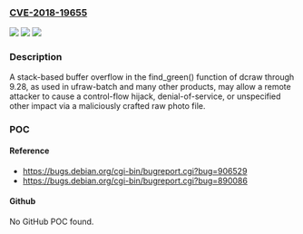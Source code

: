 ### [CVE-2018-19655](https://cve.mitre.org/cgi-bin/cvename.cgi?name=CVE-2018-19655)
![](https://img.shields.io/static/v1?label=Product&message=n%2Fa&color=blue)
![](https://img.shields.io/static/v1?label=Version&message=n%2Fa&color=blue)
![](https://img.shields.io/static/v1?label=Vulnerability&message=n%2Fa&color=brighgreen)

### Description

A stack-based buffer overflow in the find_green() function of dcraw through 9.28, as used in ufraw-batch and many other products, may allow a remote attacker to cause a control-flow hijack, denial-of-service, or unspecified other impact via a maliciously crafted raw photo file.

### POC

#### Reference
- https://bugs.debian.org/cgi-bin/bugreport.cgi?bug=906529
- https://bugs.debian.org/cgi-bin/bugreport.cgi?bug=890086

#### Github
No GitHub POC found.

